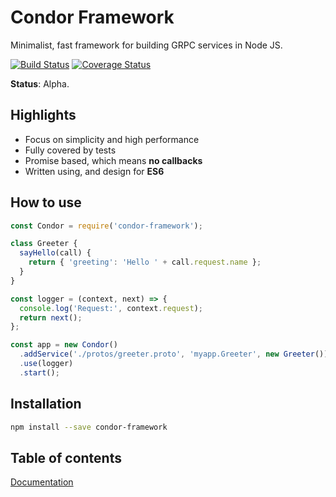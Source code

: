 # Condor Framework

Minimalist, fast framework for building GRPC services in Node JS.

[![Build Status](https://travis-ci.org/devsu/condor-framework.svg?branch=master)](https://travis-ci.org/devsu/condor-framework)
[![Coverage Status](https://coveralls.io/repos/github/devsu/condor-framework/badge.svg?branch=master)](https://coveralls.io/github/devsu/condor-framework?branch=master)

**Status**: Alpha.

## Highlights

- Focus on simplicity and high performance
- Fully covered by tests
- Promise based, which means **no callbacks**
- Written using, and design for **ES6**


## How to use

```js
const Condor = require('condor-framework');

class Greeter {
  sayHello(call) {
    return { 'greeting': 'Hello ' + call.request.name };
  }
}

const logger = (context, next) => {
  console.log('Request:', context.request);
  return next();
};

const app = new Condor()
  .addService('./protos/greeter.proto', 'myapp.Greeter', new Greeter())
  .use(logger)
  .start();
```

## Installation

```bash
npm install --save condor-framework
```

## Table of contents

[Documentation](http://condorjs.com)

